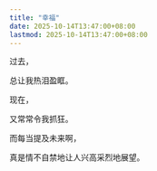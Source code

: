 ```yaml
---
title: "幸福"
date: 2025-10-14T13:47:00+08:00
lastmod: 2025-10-14T13:47:00+08:00
---
```


过去，

总让我热泪盈眶。

<!--more-->

现在，

又常常令我抓狂。

而每当提及未来啊，

真是情不自禁地让人兴高采烈地展望。